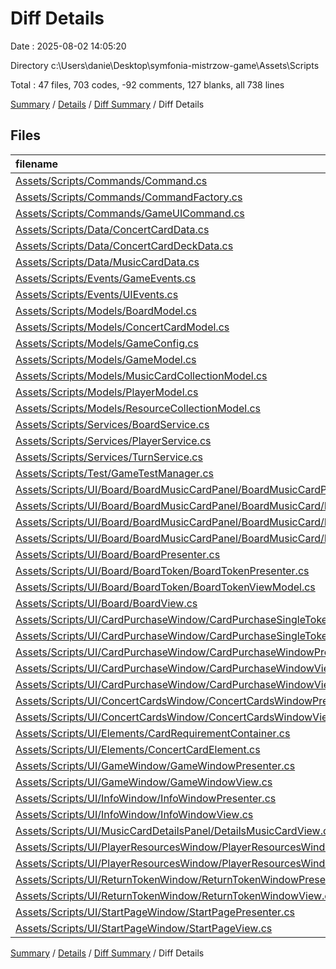 # Diff Details

Date : 2025-08-02 14:05:20

Directory c:\\Users\\danie\\Desktop\\symfonia-mistrzow-game\\Assets\\Scripts

Total : 47 files,  703 codes, -92 comments, 127 blanks, all 738 lines

[Summary](results.md) / [Details](details.md) / [Diff Summary](diff.md) / Diff Details

## Files
| filename | language | code | comment | blank | total |
| :--- | :--- | ---: | ---: | ---: | ---: |
| [Assets/Scripts/Commands/Command.cs](/Assets/Scripts/Commands/Command.cs) | C# | 33 | 0 | -1 | 32 |
| [Assets/Scripts/Commands/CommandFactory.cs](/Assets/Scripts/Commands/CommandFactory.cs) | C# | 36 | 4 | 13 | 53 |
| [Assets/Scripts/Commands/GameUICommand.cs](/Assets/Scripts/Commands/GameUICommand.cs) | C# | 143 | -62 | 35 | 116 |
| [Assets/Scripts/Data/ConcertCardData.cs](/Assets/Scripts/Data/ConcertCardData.cs) | C# | 26 | 0 | 8 | 34 |
| [Assets/Scripts/Data/ConcertCardDeckData.cs](/Assets/Scripts/Data/ConcertCardDeckData.cs) | C# | 10 | 0 | 2 | 12 |
| [Assets/Scripts/Data/MusicCardData.cs](/Assets/Scripts/Data/MusicCardData.cs) | C# | 6 | 0 | 3 | 9 |
| [Assets/Scripts/Events/GameEvents.cs](/Assets/Scripts/Events/GameEvents.cs) | C# | 2 | 0 | 0 | 2 |
| [Assets/Scripts/Events/UIEvents.cs](/Assets/Scripts/Events/UIEvents.cs) | C# | 83 | 3 | 13 | 99 |
| [Assets/Scripts/Models/BoardModel.cs](/Assets/Scripts/Models/BoardModel.cs) | C# | 9 | 0 | 1 | 10 |
| [Assets/Scripts/Models/ConcertCardModel.cs](/Assets/Scripts/Models/ConcertCardModel.cs) | C# | 36 | 0 | 6 | 42 |
| [Assets/Scripts/Models/GameConfig.cs](/Assets/Scripts/Models/GameConfig.cs) | C# | 11 | 0 | 2 | 13 |
| [Assets/Scripts/Models/GameModel.cs](/Assets/Scripts/Models/GameModel.cs) | C# | 10 | 0 | 1 | 11 |
| [Assets/Scripts/Models/MusicCardCollectionModel.cs](/Assets/Scripts/Models/MusicCardCollectionModel.cs) | C# | 18 | 0 | 1 | 19 |
| [Assets/Scripts/Models/PlayerModel.cs](/Assets/Scripts/Models/PlayerModel.cs) | C# | 35 | 0 | 7 | 42 |
| [Assets/Scripts/Models/ResourceCollectionModel.cs](/Assets/Scripts/Models/ResourceCollectionModel.cs) | C# | 30 | 0 | 3 | 33 |
| [Assets/Scripts/Services/BoardService.cs](/Assets/Scripts/Services/BoardService.cs) | C# | 9 | 0 | 1 | 10 |
| [Assets/Scripts/Services/PlayerService.cs](/Assets/Scripts/Services/PlayerService.cs) | C# | 0 | 0 | 2 | 2 |
| [Assets/Scripts/Services/TurnService.cs](/Assets/Scripts/Services/TurnService.cs) | C# | 77 | 1 | 24 | 102 |
| [Assets/Scripts/Test/GameTestManager.cs](/Assets/Scripts/Test/GameTestManager.cs) | C# | 3 | 0 | 0 | 3 |
| [Assets/Scripts/UI/Board/BoardMusicCardPanel/BoardMusicCardPanelPresenter.cs](/Assets/Scripts/UI/Board/BoardMusicCardPanel/BoardMusicCardPanelPresenter.cs) | C# | -27 | -4 | -7 | -38 |
| [Assets/Scripts/UI/Board/BoardMusicCardPanel/BoardMusicCard/BoardMusicCardPresenter.cs](/Assets/Scripts/UI/Board/BoardMusicCardPanel/BoardMusicCard/BoardMusicCardPresenter.cs) | C# | -54 | -24 | -25 | -103 |
| [Assets/Scripts/UI/Board/BoardMusicCardPanel/BoardMusicCard/BoardMusicCardView.cs](/Assets/Scripts/UI/Board/BoardMusicCardPanel/BoardMusicCard/BoardMusicCardView.cs) | C# | -19 | -2 | 0 | -21 |
| [Assets/Scripts/UI/Board/BoardMusicCardPanel/BoardMusicCard/BoardMusicCardViewModel.cs](/Assets/Scripts/UI/Board/BoardMusicCardPanel/BoardMusicCard/BoardMusicCardViewModel.cs) | C# | -124 | 0 | -24 | -148 |
| [Assets/Scripts/UI/Board/BoardPresenter.cs](/Assets/Scripts/UI/Board/BoardPresenter.cs) | C# | 12 | 0 | 4 | 16 |
| [Assets/Scripts/UI/Board/BoardToken/BoardTokenPresenter.cs](/Assets/Scripts/UI/Board/BoardToken/BoardTokenPresenter.cs) | C# | -35 | -3 | -6 | -44 |
| [Assets/Scripts/UI/Board/BoardToken/BoardTokenViewModel.cs](/Assets/Scripts/UI/Board/BoardToken/BoardTokenViewModel.cs) | C# | -126 | -1 | -25 | -152 |
| [Assets/Scripts/UI/Board/BoardView.cs](/Assets/Scripts/UI/Board/BoardView.cs) | C# | 8 | 0 | 1 | 9 |
| [Assets/Scripts/UI/CardPurchaseWindow/CardPurchaseSingleToken/CardPurchaseSingleTokenPresenter.cs](/Assets/Scripts/UI/CardPurchaseWindow/CardPurchaseSingleToken/CardPurchaseSingleTokenPresenter.cs) | C# | 8 | 0 | 1 | 9 |
| [Assets/Scripts/UI/CardPurchaseWindow/CardPurchaseSingleToken/CardPurchaseSingleTokenViewModel.cs](/Assets/Scripts/UI/CardPurchaseWindow/CardPurchaseSingleToken/CardPurchaseSingleTokenViewModel.cs) | C# | 2 | 0 | 0 | 2 |
| [Assets/Scripts/UI/CardPurchaseWindow/CardPurchaseWindowPresenter.cs](/Assets/Scripts/UI/CardPurchaseWindow/CardPurchaseWindowPresenter.cs) | C# | 8 | 0 | 1 | 9 |
| [Assets/Scripts/UI/CardPurchaseWindow/CardPurchaseWindowView.cs](/Assets/Scripts/UI/CardPurchaseWindow/CardPurchaseWindowView.cs) | C# | 10 | 0 | 0 | 10 |
| [Assets/Scripts/UI/CardPurchaseWindow/CardPurchaseWindowViewModel.cs](/Assets/Scripts/UI/CardPurchaseWindow/CardPurchaseWindowViewModel.cs) | C# | 5 | 0 | 0 | 5 |
| [Assets/Scripts/UI/ConcertCardsWindow/ConcertCardsWindowPresenter.cs](/Assets/Scripts/UI/ConcertCardsWindow/ConcertCardsWindowPresenter.cs) | C# | 58 | 0 | 13 | 71 |
| [Assets/Scripts/UI/ConcertCardsWindow/ConcertCardsWindowView.cs](/Assets/Scripts/UI/ConcertCardsWindow/ConcertCardsWindowView.cs) | C# | 52 | 0 | 11 | 63 |
| [Assets/Scripts/UI/Elements/CardRequirementContainer.cs](/Assets/Scripts/UI/Elements/CardRequirementContainer.cs) | C# | 19 | 0 | 2 | 21 |
| [Assets/Scripts/UI/Elements/ConcertCardElement.cs](/Assets/Scripts/UI/Elements/ConcertCardElement.cs) | C# | 60 | 0 | 10 | 70 |
| [Assets/Scripts/UI/GameWindow/GameWindowPresenter.cs](/Assets/Scripts/UI/GameWindow/GameWindowPresenter.cs) | C# | -4 | -4 | -3 | -11 |
| [Assets/Scripts/UI/GameWindow/GameWindowView.cs](/Assets/Scripts/UI/GameWindow/GameWindowView.cs) | C# | 6 | 0 | 0 | 6 |
| [Assets/Scripts/UI/InfoWindow/InfoWindowPresenter.cs](/Assets/Scripts/UI/InfoWindow/InfoWindowPresenter.cs) | C# | 57 | 0 | 12 | 69 |
| [Assets/Scripts/UI/InfoWindow/InfoWindowView.cs](/Assets/Scripts/UI/InfoWindow/InfoWindowView.cs) | C# | 37 | 0 | 9 | 46 |
| [Assets/Scripts/UI/MusicCardDetailsPanel/DetailsMusicCardView.cs](/Assets/Scripts/UI/MusicCardDetailsPanel/DetailsMusicCardView.cs) | C# | 34 | 0 | 3 | 37 |
| [Assets/Scripts/UI/PlayerResourcesWindow/PlayerResourcesWindowPresenter.cs](/Assets/Scripts/UI/PlayerResourcesWindow/PlayerResourcesWindowPresenter.cs) | C# | 12 | 0 | 2 | 14 |
| [Assets/Scripts/UI/PlayerResourcesWindow/PlayerResourcesWindowView.cs](/Assets/Scripts/UI/PlayerResourcesWindow/PlayerResourcesWindowView.cs) | C# | 10 | 0 | 2 | 12 |
| [Assets/Scripts/UI/ReturnTokenWindow/ReturnTokenWindowPresenter.cs](/Assets/Scripts/UI/ReturnTokenWindow/ReturnTokenWindowPresenter.cs) | C# | 13 | 0 | 2 | 15 |
| [Assets/Scripts/UI/ReturnTokenWindow/ReturnTokenWindowView.cs](/Assets/Scripts/UI/ReturnTokenWindow/ReturnTokenWindowView.cs) | C# | 3 | 0 | -1 | 2 |
| [Assets/Scripts/UI/StartPageWindow/StartPagePresenter.cs](/Assets/Scripts/UI/StartPageWindow/StartPagePresenter.cs) | C# | 63 | 0 | 15 | 78 |
| [Assets/Scripts/UI/StartPageWindow/StartPageView.cs](/Assets/Scripts/UI/StartPageWindow/StartPageView.cs) | C# | 38 | 0 | 9 | 47 |

[Summary](results.md) / [Details](details.md) / [Diff Summary](diff.md) / Diff Details